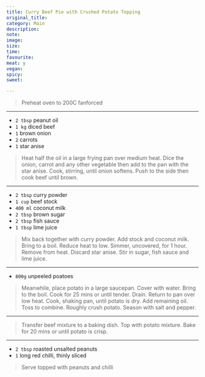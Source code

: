 ```yaml
---
title: Curry Beef Pie with Crushed Potato Topping
original_title:
category: Main
description:
note:
image:
size:
time:
favourite:
meat: y
vegan:
spicy:
sweet:

---
```


>Preheat oven to 200C fanforced

---

* `2 tbsp` peanut oil
* `1 kg` diced beef
* `1` brown onion
* `2` carrots
* `1` star anise

>Heat half the oil in a large frying pan over medium heat. Dice the onion, carrot and any other vegetable then add to the pan with the star anise. Cook, stirring, until onion softens. Push to the side then cook beef until brown.

---

* `2 tbsp` curry powder
* `1 cup` beef stock
* `400 ml` coconut milk
* `2 tbsp` brown sugar
* `2 tbsp` fish sauce
* `1 tbsp` lime juice

>Mix back together with curry powder. Add stock and coconut milk. Bring to a boil. Reduce heat to low. Simmer, uncovered, for 1 hour. Remove from heat. Discard star anise. Stir in sugar, fish sauce and lime juice.

---

* `800g` unpeeled poatoes

>Meanwhile, place potato in a large saucepan. Cover with water. Bring to the boil. Cook for 25 mins or until tender. Drain. Return to pan over low heat. Cook, shaking pan, until potato is dry. Add remaining oil. Toss to combine. Roughly crush potato. Season with salt and pepper.

---

>Transfer beef mixture to a baking dish. Top with potato mixture. Bake for 20 mins or until potato is crisp.

---

* `2 tbsp` roasted unsalted peanuts
* `1` long red chilli, thinly sliced

>Serve topped with peanuts and chilli
